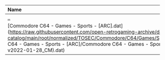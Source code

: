 |Name|Size|
|:---|---:|
|[..](../index.html)|DIR|
|[Commodore C64 - Games - Sports - [ARC].dat](https://raw.githubusercontent.com/open-retrogaming-archive/dat-catalog/main/root/normalized/TOSEC/Commodore/C64/Games/Sports/[ARC]/Commodore C64 - Games - Sports - [ARC]/Commodore C64 - Games - Sports - [ARC] (TOSEC-v2022-01-28_CM).dat)|1150|
